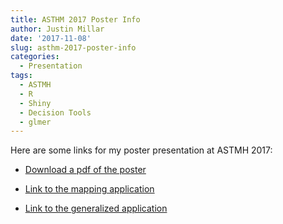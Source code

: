 ```yaml
---
title: ASTHM 2017 Poster Info
author: Justin Millar
date: '2017-11-08'
slug: asthm-2017-poster-info
categories:
  - Presentation
tags:
  - ASTMH
  - R
  - Shiny
  - Decision Tools
  - glmer
---
```


Here are some links for my poster presentation at ASTMH 2017:

* [Download a pdf of the poster](/pdf/astmh-2017-poster.pdf)

* [Link to the mapping application](https://jjmillar.shinyapps.io/msat-cost-map/)

* [Link to the generalized application](https://jjmillar.shinyapps.io/msat-cost-graph/)